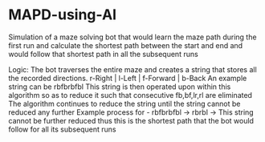 # MAPD-using-AI
Simulation of a maze solving bot that would learn the maze path during the first run and calculate the shortest path between the start and end and would follow that shortest path in all the subsequent runs

Logic:
The bot traverses the entire maze and creates a string that stores all the recorded directions.
r-Right | l-Left | f-Forward | b-Back
An example string can be rbfbrbfbl
This string is then operated upon within this algorithm so as to reduce it such that consecutive fb,bf,lr,rl are eliminated
The algorithm continues to reduce the string until the string cannot be reduced any further
Example process for - rbfbrbfbl -> rbrbl -> This string cannot be further reduced thus this is the shortest path that the bot would follow for all its subsequent runs

